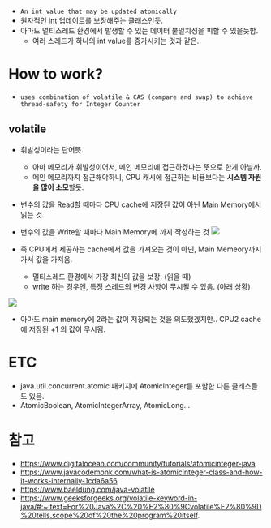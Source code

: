 
- `An int value that may be updated atomically`
- 원자적인 int 업데이트를 보장해주는 클래스인듯.
- 아마도 멀티스레드 환경에서 발생할 수 있는 데이터 불일치성을 피할 수 있을듯함. 
    - 여러 스레드가 하나의 int value를 증가시키는 것과 같은..

# How to work?
- `uses combination of volatile & CAS (compare and swap) to achieve thread-safety for Integer Counter`

## volatile 
- 휘발성이라는 단어뜻.
    - 아마 메모리가 휘발성이어서, 메인 메모리에 접근하겠다는 뜻으로 한게 아닐까.
    - 메인 메모리까지 접근해야하니, CPU 캐시에 접근하는 비용보다는 **시스템 자원을 많이 소모**할듯.
- 변수의 값을 Read할 때마다 CPU cache에 저장된 값이 아닌 Main Memory에서 읽는 것.
- 변수의 값을 Write할 때마다 Main Memory에 까지 작성하는 것
![](https://nesoy.github.io/assets/posts/20180609/1.png)

- 즉 CPU에서 제공하는 cache에서 값을 가져오는 것이 아닌, Main Memeory까지 가서 값을 가져옴.
    - 멀티스레드 환경에서 가장 최신의 값을 보장. (읽을 때)
    - write 하는 경우엔, 특정 스레드의 변경 사항이 무시될 수 있음. (아래 상황)

![](https://nesoy.github.io/assets/posts/20180609/3.png)

- 아마도 main memory에 2라는 값이 저장되는 것을 의도했겠지만.. CPU2 cache 에 저장된 +1 의 값이 무시됨.

# ETC
- java.util.concurrent.atomic 패키지에 AtomicInteger를 포함한 다른 클래스들도 있음.
- AtomicBoolean, AtomicIntegerArray, AtomicLong...


# 참고
- https://www.digitalocean.com/community/tutorials/atomicinteger-java
- https://www.javacodemonk.com/what-is-atomicinteger-class-and-how-it-works-internally-1cda6a56
- https://www.baeldung.com/java-volatile
- https://www.geeksforgeeks.org/volatile-keyword-in-java/#:~:text=For%20Java%2C%20%E2%80%9Cvolatile%E2%80%9D%20tells,scope%20of%20the%20program%20itself.